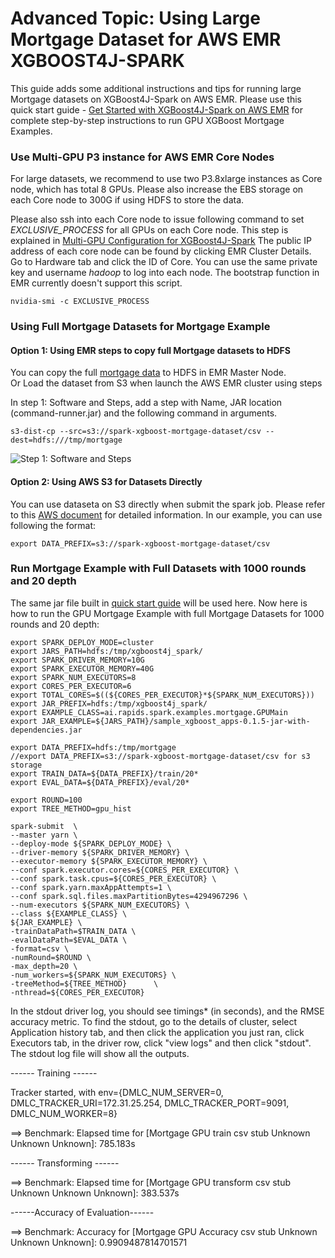# Advanced Topic: Using Large Mortgage Dataset for AWS EMR XGBOOST4J-SPARK 


This guide adds some additional instructions and tips for running large Mortgage datasets on XGBoost4J-Spark on AWS EMR. Please use this quick start guide - [Get Started with XGBoost4J-Spark on AWS EMR](emr.md) for complete step-by-step instructions to run GPU XGBoost Mortgage Examples.

### Use Multi-GPU P3 instance for AWS EMR Core Nodes

For large datasets, we recommend to use two P3.8xlarge instances as Core node, which has total 8 GPUs.
Please also increase the EBS storage on each Core node to 300G if using HDFS to store the data.

Please also ssh into each Core node to issue following command to set *EXCLUSIVE_PROCESS*  for all GPUs on each Core node.
This step is explained in [Multi-GPU Configuration for XGBoost4J-Spark](/advanced-topics/multi-gpu.md) The public IP address of each core node can be found by clicking EMR Cluster Details. Go to Hardware tab and click the ID of Core. 
You can use the same private key and username *hadoop* to log into each node. The bootstrap function in EMR currently doesn't support this script.

```
nvidia-smi -c EXCLUSIVE_PROCESS 
```

### Using Full Mortgage Datasets for Mortgage Example 

#### Option 1: Using EMR steps to copy full Mortgage datasets to HDFS  

You can copy the full [mortgage data](https://rapidsai.github.io/demos/datasets/mortgage-data) to HDFS in EMR Master Node.  
Or Load the dataset from S3 when launch the AWS EMR cluster using steps

In step 1: Software and Steps, add a step with Name, JAR location (command-runner.jar) and the following command in arguments. 
```
s3-dist-cp --src=s3://spark-xgboost-mortgage-dataset/csv --dest=hdfs:///tmp/mortgage
```

![Step 1: Software and Steps](pics/emr-step-one-s3-copy.png)


#### Option 2: Using AWS S3 for Datasets Directly  
You can use dataseta on S3 directly when submit the spark job.
Please refer to this [AWS document](https://docs.aws.amazon.com/emr/latest/ManagementGuide/emr-plan-file-systems.html) for detailed information.
In our example, you can use following the format: 
```
export DATA_PREFIX=s3://spark-xgboost-mortgage-dataset/csv
```


### Run Mortgage Example with Full Datasets with 1000 rounds and 20 depth
The same jar file built in [quick start guide](emr.md) will be used here. 
Now here is how to run the GPU Mortgage Example with full Mortgage Datasets for 1000 rounds and 20 depth:

```
export SPARK_DEPLOY_MODE=cluster
export JARS_PATH=hdfs:/tmp/xgboost4j_spark/
export SPARK_DRIVER_MEMORY=10G
export SPARK_EXECUTOR_MEMORY=40G	
export SPARK_NUM_EXECUTORS=8	
export CORES_PER_EXECUTOR=6	
export TOTAL_CORES=$((${CORES_PER_EXECUTOR}*${SPARK_NUM_EXECUTORS}))	
export JAR_PREFIX=hdfs:/tmp/xgboost4j_spark/
export EXAMPLE_CLASS=ai.rapids.spark.examples.mortgage.GPUMain
export JAR_EXAMPLE=${JARS_PATH}/sample_xgboost_apps-0.1.5-jar-with-dependencies.jar

export DATA_PREFIX=hdfs:/tmp/mortgage
//export DATA_PREFIX=s3://spark-xgboost-mortgage-dataset/csv for s3 storage
export TRAIN_DATA=${DATA_PREFIX}/train/20*	
export EVAL_DATA=${DATA_PREFIX}/eval/20*	
	
export ROUND=100
export TREE_METHOD=gpu_hist	

spark-submit  \
--master yarn \
--deploy-mode ${SPARK_DEPLOY_MODE} \
--driver-memory ${SPARK_DRIVER_MEMORY} \
--executor-memory ${SPARK_EXECUTOR_MEMORY} \
--conf spark.executor.cores=${CORES_PER_EXECUTOR} \
--conf spark.task.cpus=${CORES_PER_EXECUTOR} \
--conf spark.yarn.maxAppAttempts=1 \
--conf spark.sql.files.maxPartitionBytes=4294967296 \
--num-executors ${SPARK_NUM_EXECUTORS} \
--class ${EXAMPLE_CLASS} \
${JAR_EXAMPLE} \
-trainDataPath=$TRAIN_DATA \
-evalDataPath=$EVAL_DATA \
-format=csv \
-numRound=$ROUND \
-max_depth=20 \
-num_workers=${SPARK_NUM_EXECUTORS} \
-treeMethod=${TREE_METHOD}      \
-nthread=${CORES_PER_EXECUTOR}	
```

In the stdout driver log, you should see timings\* (in seconds), and the RMSE accuracy metric.  To find the stdout, go to the details of cluster, select Application history tab, and then click the application you just ran, click Executors tab, in the driver row, click "view logs" and then click "stdout".  The stdout log file will show all the outputs.

------ Training ------

Tracker started, with env={DMLC_NUM_SERVER=0, DMLC_TRACKER_URI=172.31.25.254, DMLC_TRACKER_PORT=9091, DMLC_NUM_WORKER=8}

==> Benchmark: Elapsed time for [Mortgage GPU train csv stub Unknown Unknown Unknown]: 785.183s

------ Transforming ------

==> Benchmark: Elapsed time for [Mortgage GPU transform csv stub Unknown Unknown Unknown]: 383.537s

------Accuracy of Evaluation------

==> Benchmark: Accuracy for [Mortgage GPU Accuracy csv stub Unknown Unknown Unknown]: 0.9909487814701571
